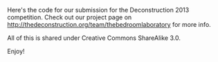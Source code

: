 Here's the code for our submission for the Deconstruction 2013 competition.
Check out our project page on http://thedeconstruction.org/team/thebedroomlaboratory
for more info.

All of this is shared under Creative Commons ShareAlike 3.0.

Enjoy!